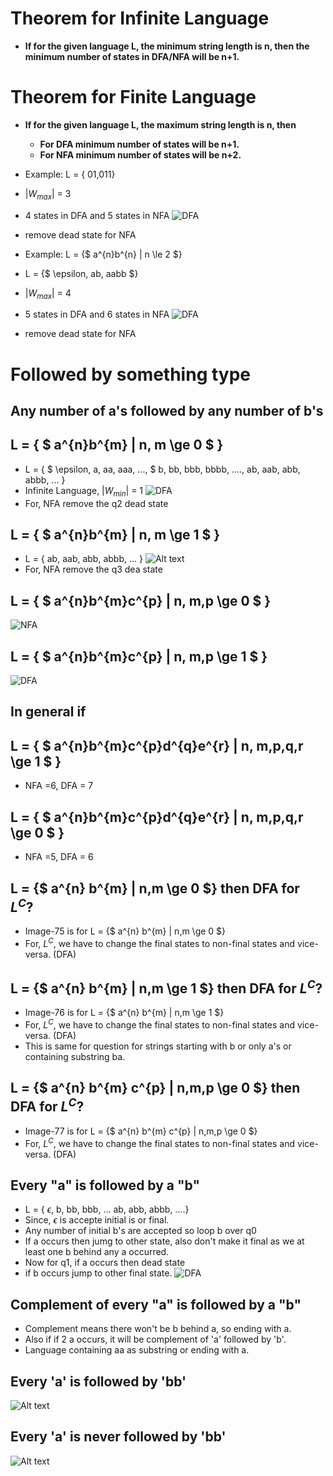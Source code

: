 # Theorem for Infinite Language

- **If for the given language L, the minimum string length is n, then the minimum number of states in DFA/NFA will be n+1.**

# Theorem for Finite Language

- **If for the given language L, the maximum string length is n, then**
    - **For DFA minimum number of states will be n+1.**
    - **For NFA minimum number of states will be n+2.**

- Example: L = { 01,011}
- $|W_{max}|$ = 3
- 4 states in DFA and 5 states in NFA
![DFA](image-73.png)
- remove dead state for NFA

- Example: L = {$ a^{n}b^{n} | n \le 2 $}
- L = {$ \epsilon, ab, aabb $}
- $|W_{max}|$ = 4
- 5 states in DFA and 6 states in NFA
![DFA](image-74.png)
- remove dead state for NFA

# Followed by something type

## Any number of a's followed by any number of b's
## L = { $ a^{n}b^{m} | n, m \ge 0 $ }

- L =  { $ \epsilon, a, aa, aaa, ..., $
          b, bb, bbb, bbbb, ....,
          ab, aab, abb, abbb, ... }
- Infinite Language, $|W_{min}|$ = 1
![DFA](image-75.png)
- For, NFA remove the q2 dead state

## L = { $ a^{n}b^{m} | n, m \ge 1 $ }

- L =  { ab, aab, abb, abbb, ... }
![Alt text](image-76.png)
- For, NFA remove the q3 dea state

## L = { $ a^{n}b^{m}c^{p} | n, m,p \ge 0 $ }

![NFA](image-77.png)

## L = { $ a^{n}b^{m}c^{p} | n, m,p \ge 1 $ }

![DFA](image-78.png)

## In general if
## L = { $ a^{n}b^{m}c^{p}d^{q}e^{r} | n, m,p,q,r \ge 1 $ }
- NFA =6, DFA = 7
## L = { $ a^{n}b^{m}c^{p}d^{q}e^{r} | n, m,p,q,r \ge 0 $ }
- NFA =5, DFA = 6

## L = {$ a^{n} b^{m} | n,m \ge 0 $} then DFA for $L^{C}$?

- Image-75 is for L = {$ a^{n} b^{m} | n,m \ge 0 $}
- For, $L^{C}$, we have to change the final states to non-final states and vice-versa. (DFA)

## L = {$ a^{n} b^{m} | n,m \ge 1 $} then DFA for $L^{C}$?
- Image-76 is for L = {$ a^{n} b^{m} | n,m \ge 1 $}
- For, $L^{C}$, we have to change the final states to non-final states and vice-versa. (DFA)
- This is same for question for strings starting with b or only a's or containing substring ba.

## L = {$ a^{n} b^{m} c^{p} | n,m,p \ge 0 $} then DFA for $L^{C}$?

- Image-77 is for L = {$ a^{n} b^{m} c^{p} | n,m,p \ge 0 $}
- For, $L^{C}$, we have to change the final states to non-final states and vice-versa. (DFA)

## Every "a" is followed by a "b"

- L = { $\epsilon$, b, bb, bbb, ...
        ab, abb, abbb, ....}
- Since, $\epsilon$ is accepte initial is or final.
- Any number of initial b's are accepted so loop b over q0
- If a occurs then jumg to other state, also don't make it final as we at least one b behind any a occurred.
- Now for q1, if a occurs then dead state
- if b occurs jump to other final state.
![DFA](image-79.png)

## Complement of every "a" is followed by a "b"

- Complement means there won't be b behind a, so ending with a.
- Also if if 2 a occurs, it will be complement of 'a' followed by 'b'.
- Language containing aa as substring or ending with a.

## Every 'a' is followed by 'bb'

![Alt text](image-81.png)

## Every 'a' is never followed by 'bb'

![Alt text](image-80.png)